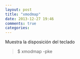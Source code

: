 ```yaml
---
layout: post
title: "xmodmap"
date: 2013-12-27 19:46
comments: true
categories: 
---
```

Muestra la disposición del teclado

>$ xmodmap -pke

